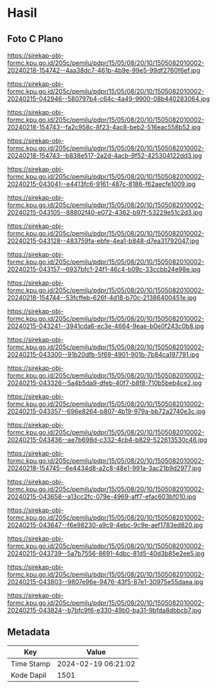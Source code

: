 # Hasil

## Foto C Plano

https://sirekap-obj-formc.kpu.go.id/205c/pemilu/pdpr/15/05/08/20/10/1505082010002-20240218-154742--4aa38dc7-461b-4b9e-99e5-99df2760f6ef.jpg

https://sirekap-obj-formc.kpu.go.id/205c/pemilu/pdpr/15/05/08/20/10/1505082010002-20240215-042946--580797b4-c64c-4a49-9900-08b440283064.jpg

https://sirekap-obj-formc.kpu.go.id/205c/pemilu/pdpr/15/05/08/20/10/1505082010002-20240218-154743--fa2c958c-8f23-4ac8-beb2-516eac558b52.jpg

https://sirekap-obj-formc.kpu.go.id/205c/pemilu/pdpr/15/05/08/20/10/1505082010002-20240218-154743--b838e517-2a2d-4acb-9f52-425304122dd3.jpg

https://sirekap-obj-formc.kpu.go.id/205c/pemilu/pdpr/15/05/08/20/10/1505082010002-20240215-043041--e4413fc6-9161-487c-8186-f62aecfe1009.jpg

https://sirekap-obj-formc.kpu.go.id/205c/pemilu/pdpr/15/05/08/20/10/1505082010002-20240215-043105--88802f40-e072-4362-b97f-53229e51c2d3.jpg

https://sirekap-obj-formc.kpu.go.id/205c/pemilu/pdpr/15/05/08/20/10/1505082010002-20240215-043128--483759fa-ebfe-4ea1-b848-d7ea31792047.jpg

https://sirekap-obj-formc.kpu.go.id/205c/pemilu/pdpr/15/05/08/20/10/1505082010002-20240215-043157--6937bfc1-24f1-46c4-b09c-33ccbb24e98e.jpg

https://sirekap-obj-formc.kpu.go.id/205c/pemilu/pdpr/15/05/08/20/10/1505082010002-20240218-154744--53fcffeb-626f-4d18-b70c-21386400451e.jpg

https://sirekap-obj-formc.kpu.go.id/205c/pemilu/pdpr/15/05/08/20/10/1505082010002-20240215-043241--3941cda6-ec3e-4664-9eae-b0e0f243c0b8.jpg

https://sirekap-obj-formc.kpu.go.id/205c/pemilu/pdpr/15/05/08/20/10/1505082010002-20240215-043300--91b20dfb-5f69-4901-901b-7b84ca197791.jpg

https://sirekap-obj-formc.kpu.go.id/205c/pemilu/pdpr/15/05/08/20/10/1505082010002-20240215-043326--5a4b5da9-dfeb-40f7-b8f8-710b5beb4ce2.jpg

https://sirekap-obj-formc.kpu.go.id/205c/pemilu/pdpr/15/05/08/20/10/1505082010002-20240215-043357--696e8264-b807-4b19-979a-bb72a2740e3c.jpg

https://sirekap-obj-formc.kpu.go.id/205c/pemilu/pdpr/15/05/08/20/10/1505082010002-20240215-043436--ae7b698d-c332-4cb4-b829-522613530c46.jpg

https://sirekap-obj-formc.kpu.go.id/205c/pemilu/pdpr/15/05/08/20/10/1505082010002-20240218-154745--6e4434d8-a2c8-48e1-991a-3ac21b9d2977.jpg

https://sirekap-obj-formc.kpu.go.id/205c/pemilu/pdpr/15/05/08/20/10/1505082010002-20240215-043658--a13cc2fc-079e-4969-aff7-efac603bf010.jpg

https://sirekap-obj-formc.kpu.go.id/205c/pemilu/pdpr/15/05/08/20/10/1505082010002-20240215-043647--f6e98230-a9c9-4ebc-9c9e-aef1783ed820.jpg

https://sirekap-obj-formc.kpu.go.id/205c/pemilu/pdpr/15/05/08/20/10/1505082010002-20240215-043739--5a7b7556-8691-4dbc-81d5-40d3b85e2ee5.jpg

https://sirekap-obj-formc.kpu.go.id/205c/pemilu/pdpr/15/05/08/20/10/1505082010002-20240215-043803--9807e96e-9476-43f5-87e1-30975e55daea.jpg

https://sirekap-obj-formc.kpu.go.id/205c/pemilu/pdpr/15/05/08/20/10/1505082010002-20240215-043824--b7bfc9f6-e330-49b0-ba31-9bfda8dbbcb7.jpg


## Metadata

| Key        | Value               |
| ---------- | ------------------- |
| Time Stamp | 2024-02-19 06:21:02 |
| Kode Dapil | 1501                |



